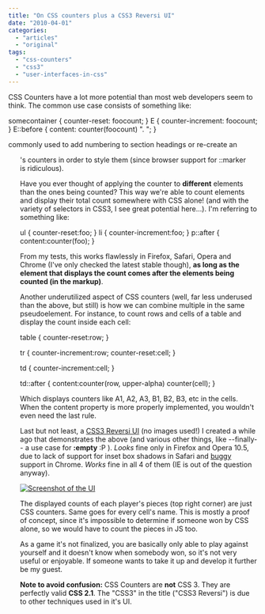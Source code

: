 ```yaml
---
title: "On CSS counters plus a CSS3 Reversi UI"
date: "2010-04-01"
categories: 
  - "articles"
  - "original"
tags: 
  - "css-counters"
  - "css3"
  - "user-interfaces-in-css"
---
```


CSS Counters have a lot more potential than most web developers seem to think. The common use case consists of something like:

somecontainer { counter-reset: foocount; }
Ε { counter-increment: foocount; }
Ε::before { content: counter(foocount) ". "; }

commonly used to add numbering to section headings or re-create an <ol>'s counters in order to style them (since browser support for ::marker is ridiculous).

Have you ever thought of applying the counter to **different** elements than the ones being counted? This way we're able to count elements and display their total count somewhere with CSS alone! (and with the variety of selectors in CSS3, I see great potential here...). I'm referring to something like:

ul { counter-reset:foo; }
li { counter-increment:foo; }
p::after { content:counter(foo); }

From my tests, this works flawlessly in Firefox, Safari, Opera and Chrome (I've only checked the latest stable though), **as long as the element that displays the count comes after the elements being counted (in the markup)**.

Another underutilized aspect of CSS counters (well, far less underused than the above, but still) is how we can combine multiple in the same pseudoelement. For instance, to count rows and cells of a table and display the count inside each cell:

table {
	counter-reset:row;
}

tr {
	counter-increment:row;
	counter-reset:cell;
}

td {
	counter-increment:cell;
}

td::after {
	content:counter(row, upper-alpha) counter(cell);
}

Which displays counters like A1, A2, A3, B1, B2, B3, etc in the cells. When the content property is more properly implemented, you wouldn't even need the last rule.

Last but not least, a [CSS3 Reversi UI](http://lea.verou.me/demos/Reversi/) (no images used!) I created a while ago that demonstrates the above (and various other things, like --finally-- a use case for **:empty** :P ). _Looks_ fine only in Firefox and Opera 10.5, due to lack of support for inset box shadows in Safari and [buggy](https://bugs.webkit.org/show_bug.cgi?id=36939) support in Chrome. _Works_ fine in all 4 of them (IE is out of the question anyway).

[![Screenshot of the UI](http://lea.verou.me/demos/Reversi/screenshot.png "Screenshot from Firefox 3.6")](http://lea.verou.me/demos/Reversi/)

The displayed counts of each player's pieces (top right corner) are just CSS counters. Same goes for every cell's name. This is mostly a proof of concept, since it's impossible to determine if someone won by CSS alone, so we would have to count the pieces in JS too.

As a game it's not finalized, you are basically only able to play against yourself and it doesn't know when somebody won, so it's not very useful or enjoyable. If someone wants to take it up and develop it further be my guest.

**Note to avoid confusion:** CSS Counters are **not** CSS 3. They are perfectly valid **CSS 2.1**. The "CSS3" in the title ("CSS3 Reversi") is due to other techniques used in it's UI.
